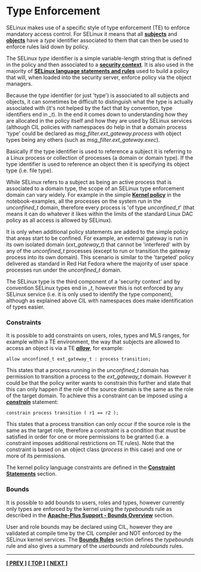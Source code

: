 # Type Enforcement

SELinux makes use of a specific style of type enforcement (TE) to enforce
mandatory access control. For SELinux it means that all
[**subjects**](subjects.md#subjects) and [**objects**](objects.md#objects)
have a *type* identifier associated to them that can then be used to enforce
rules laid down by policy.

The SELinux *type* identifier is a simple variable-length string that is
defined in the policy and then associated to a
[**security context**](security_context.md#security-context).
It is also used in the majority of
[**SELinux language statements and rules**](policy_languages.md#the-selinux-policy-languages)
used to build a policy that will, when loaded into the security
server, enforce policy via the object managers.

Because the *type* identifier (or just 'type') is associated to all
subjects and objects, it can sometimes be difficult to distinguish what
the type is actually associated with (it's not helped by the fact that
by convention, type identifiers end in *_t*). In the end it comes down
to understanding how they are allocated in the policy itself and how
they are used by SELinux services (although CIL policies with namespaces
do help in that a domain process 'type' could be declared as
*msg_filter.ext_gateway.process* with object types being any others
(such as *msg_filter.ext_gateway.exec*).

Basically if the type identifier is used to reference a subject it is
referring to a Linux process or collection of processes (a domain or
domain type). If the type identifier is used to reference an object then
it is specifying its object type (i.e. file type).

While SELinux refers to a subject as being an active process that is
associated to a domain type, the scope of an SELinux type enforcement
domain can vary widely. For example in the simple
[**Kernel policy**](./notebook-examples/selinux-policy/kernel/kern-nb-policy.txt)
in the notebook-examples, all the processes on the system run in the
*unconfined_t* domain, therefore every process is
'of type *unconfined_t*' (that means it can do whatever it likes within
the limits of the standard Linux DAC policy as all access is allowed by
SELinux).

It is only when additional policy statements are added to the simple
policy that areas start to be confined. For example, an external gateway
is run in its own isolated domain (*ext_gateway_t*) that cannot be
'interfered' with by any of the *unconfined_t* processes (except to run
or transition the gateway process into its own domain). This scenario is
similar to the 'targeted' policy delivered as standard in Red Hat Fedora
where the majority of user space processes run under the *unconfined_t*
domain.

The SELinux type is the third component of a 'security context' and by
convention SELinux types end in *_t*, however this is not enforced by
any SELinux service (i.e. it is only used to identify the type
component), although as explained above CIL with namespaces does make
identification of types easier.


### Constraints

It is possible to add constraints on users, roles, types and MLS ranges,
for example within a TE environment, the way that subjects are allowed
to access an object is via a TE [***allow***](avc_rules.md#allow), for example:

```
allow unconfined_t ext_gateway_t : process transition;
```

This states that a process running in the *unconfined_t* domain has
permission to transition a process to the *ext_gateway_t* domain.
However it could be that the policy writer wants to constrain this
further and state that this can only happen if the role of the source
domain is the same as the role of the target domain. To achieve this a
constraint can be imposed using a
[***constrain***](constraint_statements.md#constrain) statement:

```
constrain process transition ( r1 == r2 );
```

This states that a process transition can only occur if the source role
is the same as the target role, therefore a constraint is a condition
that must be satisfied in order for one or more permissions to be
granted (i.e. a constraint imposes additional restrictions on TE rules).
Note that the constraint is based on an object class (*process* in this
case) and one or more of its permissions.

The kernel policy language constraints are defined in the
[**Constraint Statements**](constraint_statements.md#constraint-statements)
section.


### Bounds

It is possible to add bounds to users, roles and types, however
currently only types are enforced by the kernel using the *typebounds*
rule as described in the
[**Apache-Plus Support - Bounds Overview**](apache_support.md#bounds-overview)
section.

User and role bounds may be declared using CIL, however they are validated at
compile time by the CIL compiler and NOT enforced by the SELinux kernel
services. The [**Bounds Rules**](bounds_rules.md#bounds-rules)
section defines the *typebounds* rule and also gives a summary of the
*userbounds* and *rolebounds* rules.



<!-- %CUTHERE% -->

---
**[[ PREV ]](rbac.md)** **[[ TOP ]](#)** **[[ NEXT ]](security_context.md)**
